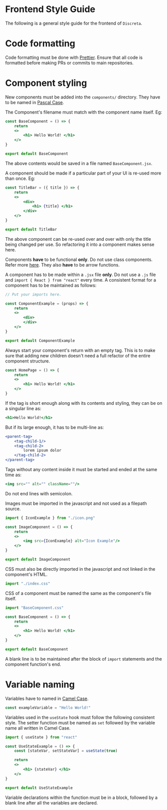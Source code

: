 # Frontend Style Guide
The following is a general style guide for the frontend of `Discreta`.

# Code formatting
Code formatting must be done with [Prettier](https://prettier.io/).
Ensure that all code is formatted before making PRs or commits to main repositories.

# Component styling
New components must be added into the `components/` directory. They have to be named in [Pascal Case](https://titlecapitalize.com/programming-case-styles/#pascal-case). 

The Component's filename must match with the component name itself.
Eg:
```jsx
const BaseComponent = () => {
    return 
    <>
        <h1> Hello World! </h1>
    </>
}

export default BaseComponent
```
The above contents would be saved in a file named `BaseComponent.jsx`.

A component should be made if a particular part of your UI is re-used more than once.
Eg:
```jsx
const TitleBar = ({ title }) => {
    return 
    <>
        <div>
            <h1> {title} </h1>
        </div>
    </>
}

export default TitleBar
```
The above component can be re-used over and over with only the title being changed per use. So refactoring it into a component makes sense here.

Components **have** to be functional **only**. Do not use class components. Refer more [here](https://www.geeksforgeeks.org/differences-between-functional-components-and-class-components/). They also **have** to be arrow functions.

A component has to be made within a `.jsx` file **only**. Do not use a `.js` file and `import { React } from "react"` every time. A consistent format for a component has to be maintained as follows:
```jsx
// Put your imports here.

const ComponentExample = (props) => {
    return 
    <>
        <div>
        </div>
    </>
}

export default ComponentExample
```

Always start your component's return with an empty tag. This is to make sure that adding new children doesn't need a full refactor of the entire component structure.
```jsx
const HomePage = () => {
    return 
    <>
        <h1> Hello World! </h1>
    </>
}
```

If the tag is short enough along with its contents and styling, they can be on a singular line as:
```jsx
<h1>Hello World!</h1>
```

But if its large enough, it has to be multi-line as:
```jsx
<parent-tag>
    <tag-child-1/>
    <tag-child-2>
        lorem ipsum dolor
    </tag-child-2>
</parent-tag>
```

Tags without any content inside it must be started and ended at the same time as:
```jsx
<img src="" alt="" className=""/>
```

Do not end lines with semicolon.

Images must be imported in the javascript and not used as a filepath source.
```jsx
import { IconExample } from "./icon.png"

const ImageComponent = () => {
    return
    <>
        <img src={IconExample} alt="Icon Example"/>
    </>
}

export default ImageComponent
```

CSS must also be directly imported in the javascript and not linked in the component's HTML.
```jsx
import "./index.css"
```

CSS of a component must be named the same as the component's file itself.
```jsx
import "BaseComponent.css"

const BaseComponent = () => {
    return
    <>
        <h1> Hello World! </h1>
    </>
}

export default BaseComponent
```

A blank line is to be maintained after the block of `import` statements and the component function's end.

# Variable naming
Variables have to named in [Camel Case](https://titlecapitalize.com/programming-case-styles/#camel-case).
```jsx
const exampleVariable = "Hello World!"
```

Variables used in the `useState` hook must follow the following consistent style. The setter function must be named as `set` followed by the variable name all written in Camel Case.
```jsx
import { useState } from "react"

const UseStateExample = () => {
    const [stateVar, setStateVar] = useState(true)

    return 
    <>
        <h1> {stateVar} </h1>
    </>
}

export default UseStateExample
```

Variable declarations within the function must be in a block, followed by a blank line after all the variables are declared.